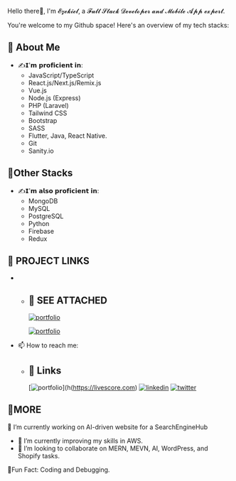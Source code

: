 Hello there👋, I'm 𝓔𝔃𝓮𝓴𝓲𝓮𝓵, a 𝓕𝓾𝓵𝓵 𝓢𝓽𝓪𝓬𝓴 𝓓𝓮𝓿𝓮𝓵𝓸𝓹𝓮𝓻 𝓪𝓷𝓭 𝓜𝓸𝓫𝓲𝓵𝓮 𝓐𝓹𝓹 𝓮𝔁𝓹𝓮𝓻𝓽.

You're welcome to my Github space! Here's an overview of my tech stacks:

## 🚀 About Me
- ✍️𝗜'𝗺 𝗽𝗿𝗼𝗳𝗶𝗰𝗶𝗲𝗻𝘁 𝗶𝗻:
    * JavaScript/TypeScript
    * React.js/Next.js/Remix.js
    * Vue.js
    * Node.js (Express)
    * PHP (Laravel)
    * Tailwind CSS
    * Bootstrap
    * SASS
    * Flutter, Java, React Native.
    * Git
    * Sanity.io

## 🚀Other Stacks
- ✍️𝗜'𝗺 𝗮𝗹𝘀𝗼 𝗽𝗿𝗼𝗳𝗶𝗰𝗶𝗲𝗻𝘁 𝗶𝗻:
    * MongoDB
    * MySQL
    * PostgreSQL
    * Python
    * Firebase
    * Redux

## 🚀 PROJECT LINKS
*   - ## 🔗 SEE ATTACHED
      [![portfolio](https://img.shields.io/badge/AmazonWebsite-000?style=for-the-badge&logo=ko-fi&logoColor=white)](https://github.com/EzekielCodes/Amazon.git)

      [![portfolio](https://img.shields.io/badge/ResumeBuilder-000?style=for-the-badge&logo=ko-fi&logoColor=white)](https://github.com/EzekielCodes/ResumeBuilder.git)
      
    <!-- - ## 🔗 SOCIAL LINKS
      [![linkedin](https://img.shields.io/badge/linkedin-0A66C2?style=for-the-badge&logo=linkedin&logoColor=white)](https://www.linkedin.com/login)
       -->
  - 📫 How to reach me:
    - ## 🔗 Links
      [![portfolio](https://img.shields.io/badge/my_portfolio-000?style=for-the-badge&logo=ko-fi&logoColor=white)](h(https://livescore.com)
      [![linkedin](https://img.shields.io/badge/linkedin-0A66C2?style=for-the-badge&logo=linkedin&logoColor=white)](https://www.linkedin.com/)
      [![twitter](https://img.shields.io/badge/twitter-1DA1F2?style=for-the-badge&logo=twitter&logoColor=white)](https://twitter.com/ezekielcodes)

## 🚀MORE
🔭 I’m currently working on AI-driven website for a SearchEngineHub
- 🌱 I’m currently improving my skills in AWS.
- 👯 I’m looking to collaborate on MERN, MEVN, AI, WordPress, and Shopify tasks.

🎉Fun Fact: Coding and Debugging.
